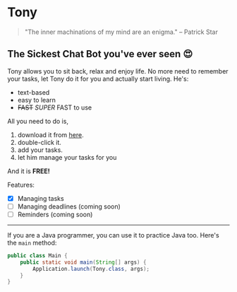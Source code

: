 # Tony
> "The inner machinations of my mind are an enigma." – Patrick Star
## The Sickest Chat Bot you've ever seen :heart_eyes:

Tony allows you to sit back, relax and enjoy life. No more need to remember your tasks,
let Tony do it for you and actually start living. He's:
* text-based
* easy to learn
* ~~FAST~~ *SUPER* FAST to use

All you need to do is,
1. download it from [here](https://github.com/dwangwk/ip/releases/tag/A-Jar/).
1. double-click it.
1. add your tasks.
1. let him manage your tasks for you

And it is **FREE!**

Features:

- [x] Managing tasks
- [ ] Managing deadlines (coming soon)
- [ ] Reminders (coming soon)

---

If you are a Java programmer, you can use it to practice Java too. Here's the `main` method:

```java
public class Main {
    public static void main(String[] args) {
        Application.launch(Tony.class, args);
    }
}
```